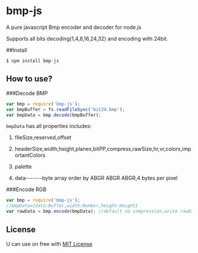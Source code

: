 # bmp-js

A pure javascript Bmp encoder and decoder for node.js

Supports all bits decoding(1,4,8,16,24,32) and encoding with 24bit.

##Install

    $ npm install bmp-js

## How to use?

###Decode BMP

```js
var bmp = require('bmp-js');
var bmpBuffer = fs.readFileSync('bit24.bmp');
var bmpData = bmp.decode(bmpBuffer);
```

`bmpData` has all properties includes:

1. fileSize,reserved,offset

2. headerSize,width,height,planes,bitPP,compress,rawSize,hr,vr,colors,importantColors

3. palette

4. data-------byte array order by ABGR ABGR ABGR,4 bytes per pixel

###Encode RGB

```js
var bmp = require('bmp-js');
//bmpData={data:Buffer,width:Number,height:Height}
var rawData = bmp.encode(bmpData); //default no compression,write rawData to .bmp file
```

## License

U can use on free with [MIT License](https://github.com/shaozilee/bmp-js/blob/master/LICENSE)
